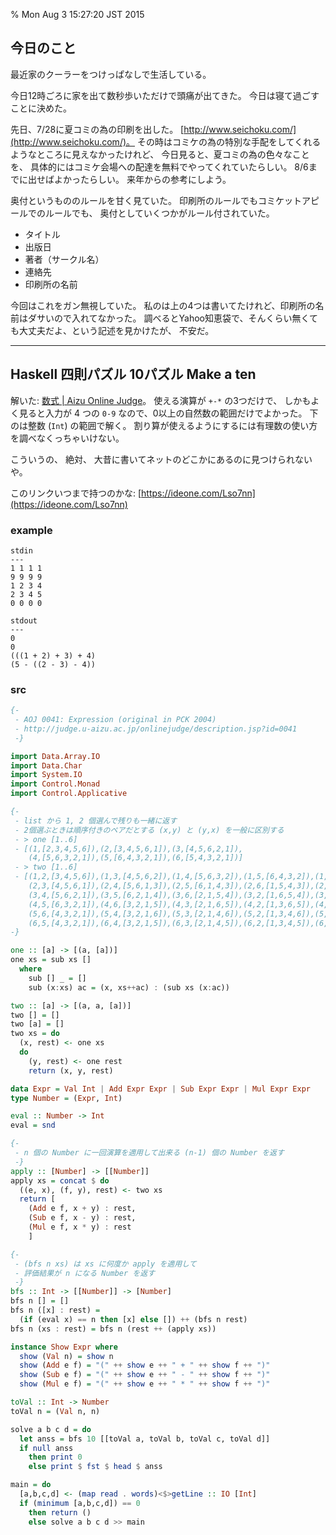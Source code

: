 % Mon Aug 3 15:27:20 JST 2015

## 今日のこと

最近家のクーラーをつけっぱなしで生活している。

今日12時ごろに家を出て数秒歩いただけで頭痛が出てきた。
今日は寝て過ごすことに決めた。

先日、7/28に夏コミの為の印刷を出した。
[http://www.seichoku.com/](http://www.seichoku.com/)。
その時はコミケの為の特別な手配をしてくれるようなところに見えなかったけれど、
今日見ると、夏コミの為の色々なことを、
具体的にはコミケ会場への配達を無料でやってくれていたらしい。
8/6までに出せばよかったらしい。
来年からの参考にしよう。

奥付というもののルールを甘く見ていた。
印刷所のルールでもコミケットアピールでのルールでも、
奥付としていくつかがルール付されていた。

- タイトル
- 出版日
- 著者（サークル名）
- 連絡先
- 印刷所の名前

今回はこれをガン無視していた。
私のは上の4つは書いてたけれど、印刷所の名前はダサいので入れてなかった。
調べるとYahoo知恵袋で、そんくらい無くても大丈夫だよ、という記述を見かけたが、
不安だ。

---

## Haskell 四則パズル 10パズル Make a ten

解いた:
[数式 | Aizu Online Judge](http://judge.u-aizu.ac.jp/onlinejudge/description.jsp?id=0041)。
使える演算が `+-*` の3つだけで、
しかもよく見ると入力が 4 つの `0-9` なので、0以上の自然数の範囲だけでよかった。
下のは整数 (`Int`) の範囲で解く。
割り算が使えるようにするには有理数の使い方を調べなくっちゃいけない。

こういうの、
絶対、
大昔に書いてネットのどこかにあるのに見つけられないや。

このリンクいつまで持つのかな:
[https://ideone.com/Lso7nn](https://ideone.com/Lso7nn)

### example

```
stdin
---
1 1 1 1
9 9 9 9
1 2 3 4
2 3 4 5
0 0 0 0

stdout
---
0
0
(((1 + 2) + 3) + 4)
(5 - ((2 - 3) - 4))
```

### src

```haskell
{-
 - AOJ 0041: Expression (original in PCK 2004)
 - http://judge.u-aizu.ac.jp/onlinejudge/description.jsp?id=0041
 -}

import Data.Array.IO
import Data.Char
import System.IO
import Control.Monad
import Control.Applicative

{-
 - list から 1, 2 個選んで残りも一緒に返す
 - 2個選ぶときは順序付きのペアだとする (x,y) と (y,x) を一般に区別する
 - > one [1..6]
 - [(1,[2,3,4,5,6]),(2,[3,4,5,6,1]),(3,[4,5,6,2,1]),
    (4,[5,6,3,2,1]),(5,[6,4,3,2,1]),(6,[5,4,3,2,1])]
 - > two [1..6]
 - [(1,2,[3,4,5,6]),(1,3,[4,5,6,2]),(1,4,[5,6,3,2]),(1,5,[6,4,3,2]),(1,6,[5,4,3,2]),
    (2,3,[4,5,6,1]),(2,4,[5,6,1,3]),(2,5,[6,1,4,3]),(2,6,[1,5,4,3]),(2,1,[6,5,4,3]),
    (3,4,[5,6,2,1]),(3,5,[6,2,1,4]),(3,6,[2,1,5,4]),(3,2,[1,6,5,4]),(3,1,[2,6,5,4]),
    (4,5,[6,3,2,1]),(4,6,[3,2,1,5]),(4,3,[2,1,6,5]),(4,2,[1,3,6,5]),(4,1,[2,3,6,5]),
    (5,6,[4,3,2,1]),(5,4,[3,2,1,6]),(5,3,[2,1,4,6]),(5,2,[1,3,4,6]),(5,1,[2,3,4,6]),
    (6,5,[4,3,2,1]),(6,4,[3,2,1,5]),(6,3,[2,1,4,5]),(6,2,[1,3,4,5]),(6,1,[2,3,4,5])]
-}

one :: [a] -> [(a, [a])]
one xs = sub xs []
  where
    sub [] _ = []
    sub (x:xs) ac = (x, xs++ac) : (sub xs (x:ac))

two :: [a] -> [(a, a, [a])]
two [] = []
two [a] = []
two xs = do
  (x, rest) <- one xs
  do
    (y, rest) <- one rest
    return (x, y, rest)

data Expr = Val Int | Add Expr Expr | Sub Expr Expr | Mul Expr Expr
type Number = (Expr, Int)

eval :: Number -> Int
eval = snd

{-
 - n 個の Number に一回演算を適用して出来る (n-1) 個の Number を返す
 -}
apply :: [Number] -> [[Number]]
apply xs = concat $ do
  ((e, x), (f, y), rest) <- two xs
  return [
    (Add e f, x + y) : rest,
    (Sub e f, x - y) : rest,
    (Mul e f, x * y) : rest
    ]

{-
 - (bfs n xs) は xs に何度か apply を適用して
 - 評価結果が n になる Number を返す
 -}
bfs :: Int -> [[Number]] -> [Number]
bfs n [] = []
bfs n ([x] : rest) =
  (if (eval x) == n then [x] else []) ++ (bfs n rest)
bfs n (xs : rest) = bfs n (rest ++ (apply xs))

instance Show Expr where
  show (Val n) = show n
  show (Add e f) = "(" ++ show e ++ " + " ++ show f ++ ")"
  show (Sub e f) = "(" ++ show e ++ " - " ++ show f ++ ")"
  show (Mul e f) = "(" ++ show e ++ " * " ++ show f ++ ")"

toVal :: Int -> Number
toVal n = (Val n, n)

solve a b c d = do
  let anss = bfs 10 [[toVal a, toVal b, toVal c, toVal d]]
  if null anss
    then print 0
    else print $ fst $ head $ anss

main = do
  [a,b,c,d] <- (map read . words)<$>getLine :: IO [Int]
  if (minimum [a,b,c,d]) == 0
    then return ()
    else solve a b c d >> main
```

